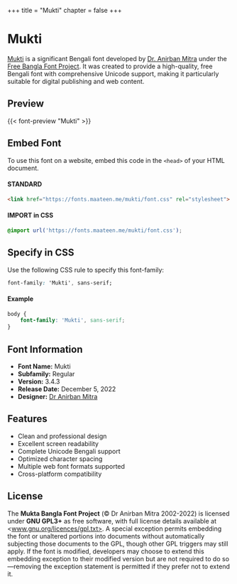 +++
title = "Mukti"
chapter = false
+++

# Mukti

[Mukti](https://github.com/mitradranirban/fonts-mukti) is a significant Bengali font developed by [Dr. Anirban Mitra](https://github.com/mitradranirban) under the [Free Bangla Font Project](https://www.nongnu.org/freebangfont/). It was created to provide a high-quality, free Bengali font with comprehensive Unicode support, making it particularly suitable for digital publishing and web content.

## Preview

{{< font-preview "Mukti" >}}

## Embed Font

To use this font on a website, embed this code in the `<head>` of your HTML document.

#### STANDARD

```html
<link href="https://fonts.maateen.me/mukti/font.css" rel="stylesheet">
```

#### IMPORT in CSS

```css
@import url('https://fonts.maateen.me/mukti/font.css');
```

## Specify in CSS

Use the following CSS rule to specify this font-family:

```css
font-family: 'Mukti', sans-serif;
```

#### Example

```css
body {
    font-family: 'Mukti', sans-serif;
}
```

## Font Information

- **Font Name:** Mukti
- **Subfamily:** Regular
- **Version:** 3.4.3
- **Release Date:** December 5, 2022
- **Designer:** [Dr Anirban Mitra](mailto:mitra@erabangla.net)

## Features

- Clean and professional design
- Excellent screen readability
- Complete Unicode Bengali support
- Optimized character spacing
- Multiple web font formats supported
- Cross-platform compatibility

## License

The **Mukta Bangla Font Project** (© Dr Anirban Mitra 2002-2022) is licensed under **GNU GPL3+** as free software, with full license details available at <www.gnu.org/licences/gpl.txt>. A special exception permits embedding the font or unaltered portions into documents without automatically subjecting those documents to the GPL, though other GPL triggers may still apply. If the font is modified, developers may choose to extend this embedding exception to their modified version but are not required to do so—removing the exception statement is permitted if they prefer not to extend it.
